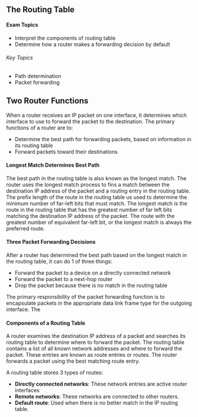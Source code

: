 ## The Routing Table

#### Exam Topics
- Interpret the components of routing table
- Determine how a router makes a forwarding decision by default 

###### Key Topics
- Path determination
- Packet forwarding 

## Two Router Functions

When a router receives an IP packet on one interface, it determines which interface to use to forward the packet to the destination. The primary functions of a router are to:
- Determine the best path for forwarding packets, based on information in its routing table 
- Forward packets toward their destinations

#### Longest Match Determines Best Path

The best path in the routing table is also known as the longest match. The router uses the longest match process to fins a match between the destination IP address of the packet and a routing entry in the routing table. The prefix length of the route in the routing table us used to determine the minimum number of far-left bits that must match. The longest match is the route in the routing table that has the greatest number of far left bits matching the destination IP address of the packet. The route with the greatest number of equivalent far-left bit, or the longest match is always the preferred route.

#### Three Packet Forwarding Decisions

After a router has determined the best path based on the longest match in the routing table, it can do 1 of three things:
* Forward the packet to a device on a directly connected network
* Forward the packet to a next-hop router
* Drop the packet because there is no match in the routing table

The primary responsibility of the packet forwarding function is to encapsulate packets in the appropriate data link frame type for the outgoing interface. The

#### Components of a Routing Table

A router examines the destination IP address of a packet and searches its routing table to determine where to forward the packet. The routing table contains a list of all known network addresses and where to forward the packet. These entries are known as route entries or routes. The router forwards a packet using the best matching route entry. 

A routing table stores 3 types of routes:
* **Directly connected networks**: These network entries are active router interfaces
* **Remote networks**: These networks are connected to other routers.
* **Default route**: Used when there is no better match in the IP routing table. 
